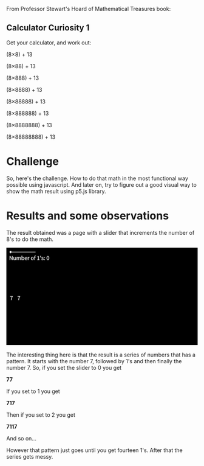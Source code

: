 From Professor Stewart's Hoard of Mathematical Treasures book:

## Calculator Curiosity 1

Get your calculator, and work out:

(8×8) + 13

(8×88) + 13

(8×888) + 13

(8×8888) + 13

(8×88888) + 13

(8×888888) + 13

(8×8888888) + 13

(8×88888888) + 13

# Challenge
So, here's the challenge. How to do that math 
in the most functional way possible using 
javascript.
And later on, try to figure out
a good visual way to show the math result using 
p5.js library.

# Results and some observations
The result obtained was a page with a slider that increments 
the number of 8's to do the math.

![alt text](https://raw.githubusercontent.com/renannascimento/life-universe-everything/master/001-calculator-curiosity-1/img/calculatorCuriosity1.png)

The interesting thing here is that the result is a 
series 
of numbers that has a pattern.
It starts with the number 7, followed by 1's
and then finally the number 7. So, if you set the slider to
0 you get 

**77**

If you set to 1 you get

**717**

Then if you set to 2 you get

**7117**

And so on...

However that pattern just goes until you get 
fourteen 1's. After that the series gets
messy.